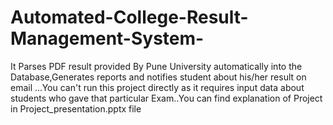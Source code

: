 # Automated-College-Result-Management-System-
It Parses PDF result provided By Pune University automatically into the Database,Generates reports and notifies student about his/her result on email 
...You can't run this project directly as it requires input data about students who gave that particular Exam..You can find explanation of Project in Project_presentation.pptx file